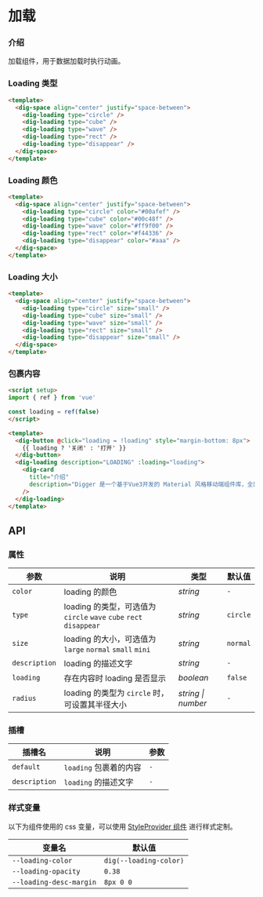 # 加载

### 介绍

加载组件，用于数据加载时执行动画。

### Loading 类型

```html
<template>
  <dig-space align="center" justify="space-between">
    <dig-loading type="circle" />
    <dig-loading type="cube" />
    <dig-loading type="wave" />
    <dig-loading type="rect" />
    <dig-loading type="disappear" />
  </dig-space>
</template>
```

### Loading 颜色
```html
<template>
  <dig-space align="center" justify="space-between">
    <dig-loading type="circle" color="#00afef" />
    <dig-loading type="cube" color="#00c48f" />
    <dig-loading type="wave" color="#ff9f00" />
    <dig-loading type="rect" color="#f44336" />
    <dig-loading type="disappear" color="#aaa" />
  </dig-space>
</template>
```

### Loading 大小

```html
<template>
  <dig-space align="center" justify="space-between">
    <dig-loading type="circle" size="small" />
    <dig-loading type="cube" size="small" />
    <dig-loading type="wave" size="small" />
    <dig-loading type="rect" size="small" />
    <dig-loading type="disappear" size="small" />
  </dig-space>
</template>
```

### 包裹内容

```html
<script setup>
import { ref } from 'vue'

const loading = ref(false)
</script>

<template>
  <dig-button @click="loading = !loading" style="margin-bottom: 8px">
    {{ loading ? '关闭' : '打开' }}
  </dig-button>
  <dig-loading description="LOADING" :loading="loading">
    <dig-card 
      title="介绍" 
      description="Digger 是一个基于Vue3开发的 Material 风格移动端组件库，全面拥抱Vue3生态，由社区的小伙伴开发和维护。" 
    />
  </dig-loading>
</template>
```

## API

### 属性

| 参数     | 说明                                                         | 类型     | 默认值      |
| -------- |------------------------------------------------------------| -------- |----------|
| `color`  | loading 的颜色                                                | _string_ | `-`      |
| `type`   | loading 的类型，可选值为 `circle` `wave` `cube` `rect` `disappear` | _string_ | `circle` |
| `size`   | loading 的大小，可选值为 `large` `normal` `small` `mini`           | _string_ | `normal` |
| `description`   | loading 的描述文字                                              | _string_ | `-`      |
| `loading`| 存在内容时 loading 是否显示                                         | _boolean_ | `false`  |
| `radius` | loading 的类型为 `circle` 时，可设置其半径大小                           | _string \| number_  | `-` |

### 插槽

| 插槽名 | 说明 | 参数 |
| --- | --- | --- |
| `default` | `loading` 包裹着的内容 | `-` |
| `description`    | `loading` 的描述文字 | `-` |

### 样式变量
以下为组件使用的 css 变量，可以使用 [StyleProvider 组件](#/zh-CN/style-provider) 进行样式定制。

| 变量名                     | 默认值 |
|-------------------------| -- |
| `--loading-color`       | `dig(--loading-color)` |
| `--loading-opacity`     | `0.38` |
| `--loading-desc-margin` | `8px 0 0` |
